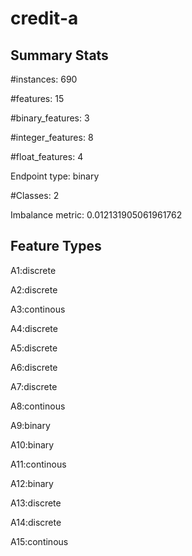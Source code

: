 # credit-a

## Summary Stats

#instances: 690

#features: 15

  #binary_features: 3

  #integer_features: 8

  #float_features: 4

Endpoint type: binary

#Classes: 2

Imbalance metric: 0.012131905061961762

## Feature Types

 A1:discrete

A2:discrete

A3:continous

A4:discrete

A5:discrete

A6:discrete

A7:discrete

A8:continous

A9:binary

A10:binary

A11:continous

A12:binary

A13:discrete

A14:discrete

A15:continous


